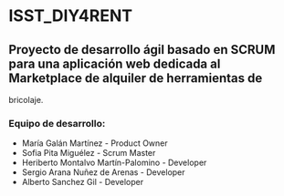 # ISST_DIY4RENT

## Proyecto de desarrollo ágil basado en SCRUM para una aplicación web dedicada al Marketplace de alquiler de herramientas de
bricolaje.

### Equipo de desarrollo:
* María Galán Martínez - Product Owner
* Sofia Pita Miguélez - Scrum Master
* Heriberto Montalvo Martín-Palomino - Developer
* Sergio Arana Nuñez de Arenas - Developer
* Alberto Sanchez Gil - Developer
